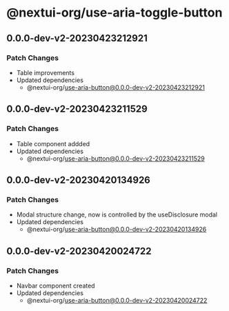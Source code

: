 # @nextui-org/use-aria-toggle-button

## 0.0.0-dev-v2-20230423212921

### Patch Changes

- Table improvements
- Updated dependencies
  - @nextui-org/use-aria-button@0.0.0-dev-v2-20230423212921

## 0.0.0-dev-v2-20230423211529

### Patch Changes

- Table component addded
- Updated dependencies
  - @nextui-org/use-aria-button@0.0.0-dev-v2-20230423211529

## 0.0.0-dev-v2-20230420134926

### Patch Changes

- Modal structure change, now is controlled by the useDisclosure modal
- Updated dependencies
  - @nextui-org/use-aria-button@0.0.0-dev-v2-20230420134926

## 0.0.0-dev-v2-20230420024722

### Patch Changes

- Navbar component created
- Updated dependencies
  - @nextui-org/use-aria-button@0.0.0-dev-v2-20230420024722

